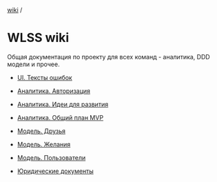 [wiki](../../README.md) /


# WLSS wiki

Общая документация по проекту для всех команд - аналитика, DDD модели и прочее.

- [UI. Тексты ошибок](./ui__error_messages.md)

- [Аналитика. Авторизация](./analytics__authorization.md)

- [Аналитика. Идеи для развития](./analytics__future_ideas.md)

- [Аналитика. Общий план MVP](./analytics__mvp_plan.md)

- [Модель. Друзья](./model__friends.md)

- [Модель. Желания](./model__wishes.md)

- [Модель. Пользователи](./model__users.md)

- [Юридические документы](./legal_documents.md)
